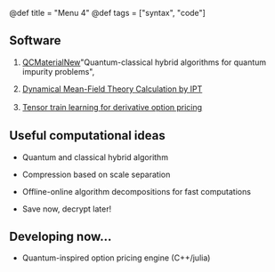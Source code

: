 @def title = "Menu 4"
@def tags = ["syntax", "code"]


## Software

1. [QCMaterialNew](https://github.com/sakurairihito/QCMaterialNew)"Quantum-classical hybrid algorithms for quantum impurity problems", 

2. [Dynamical Mean-Field Theory Calculation by IPT](https://spm-lab.github.io/sparse-ir-tutorial/src/DMFT_IPT_jl.html)

3. [Tensor train learning for derivative option pricing](https://arxiv.org/abs/2203.02804)　



## Useful computational ideas

- Quantum and classical hybrid algorithm

- Compression based on scale separation

- Offline-online algorithm decompositions for fast computations

- Save now, decrypt later!


## Developing now...

- Quantum-inspired option pricing engine (C++/julia)